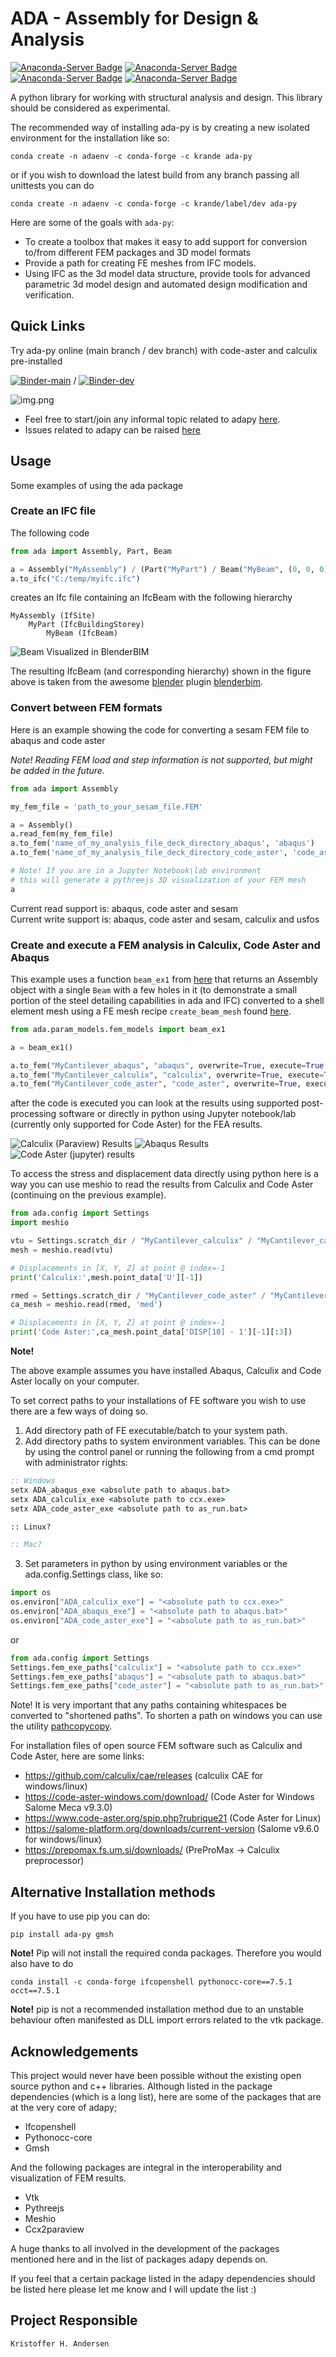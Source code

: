 # ADA - Assembly for Design & Analysis

[![Anaconda-Server Badge](https://anaconda.org/krande/ada-py/badges/version.svg)](https://anaconda.org/krande/ada-py)
[![Anaconda-Server Badge](https://anaconda.org/krande/ada-py/badges/latest_release_date.svg)](https://anaconda.org/krande/ada-py)
[![Anaconda-Server Badge](https://anaconda.org/krande/ada-py/badges/platforms.svg)](https://anaconda.org/krande/ada-py)
[![Anaconda-Server Badge](https://anaconda.org/krande/ada-py/badges/downloads.svg)](https://anaconda.org/krande/ada-py)

A python library for working with structural analysis and design. This library should be considered as experimental.

The recommended way of installing ada-py is by creating a new isolated environment for the installation like so:

```
conda create -n adaenv -c conda-forge -c krande ada-py
```

or if you wish to download the latest build from any branch passing all unittests you can do

```
conda create -n adaenv -c conda-forge -c krande/label/dev ada-py
```

Here are some of the goals with `ada-py`:

* To create a toolbox that makes it easy to add support for conversion to/from different FEM packages and 3D model formats
* Provide a path for creating FE meshes from IFC models.
* Using IFC as the 3d model data structure, provide tools for advanced parametric 3d model design and automated design modification and verification.

## Quick Links

Try ada-py online (main branch / dev branch) with code-aster and calculix pre-installed

[![Binder-main](https://mybinder.org/badge_logo.svg)](https://mybinder.org/v2/gh/Krande/adapy/main) / [![Binder-dev](https://mybinder.org/badge_logo.svg)](https://mybinder.org/v2/gh/Krande/adapy/dev)

![img.png](docs/_static/figures/jupyter-example.png)


* Feel free to start/join any informal topic related to adapy [here](https://github.com/Krande/adapy/discussions).
* Issues related to adapy can be raised [here](https://github.com/Krande/adapy/issues)


## Usage
Some examples of using the ada package 


### Create an IFC file

The following code

```python
from ada import Assembly, Part, Beam

a = Assembly("MyAssembly") / (Part("MyPart") / Beam("MyBeam", (0, 0, 0), (1, 0, 0), "IPE300"))
a.to_ifc("C:/temp/myifc.ifc")
```

creates an Ifc file containing an IfcBeam with the following hierarchy 
    
    MyAssembly (IfSite)
        MyPart (IfcBuildingStorey)
            MyBeam (IfcBeam)

![Beam Visualized in BlenderBIM](docs/_static/figures/my_beam.png)

The resulting IfcBeam (and corresponding hierarchy) shown in the figure above is taken from the awesome 
[blender](https://blender.org) plugin [blenderbim](https://blenderbim.org/).

### Convert between FEM formats

Here is an example showing the code for converting a sesam FEM file to abaqus and code aster

_Note! Reading FEM load and step information is not supported, but might be added in the future._

```python
from ada import Assembly

my_fem_file = 'path_to_your_sesam_file.FEM'

a = Assembly()
a.read_fem(my_fem_file)
a.to_fem('name_of_my_analysis_file_deck_directory_abaqus', 'abaqus')
a.to_fem('name_of_my_analysis_file_deck_directory_code_aster', 'code_aster')

# Note! If you are in a Jupyter Notebook\lab environment 
# this will generate a pythreejs 3D visualization of your FEM mesh
a
```

Current read support is: abaqus, code aster and sesam  
Current write support is: abaqus, code aster and sesam, calculix and usfos

### Create and execute a FEM analysis in Calculix, Code Aster and Abaqus

This example uses a function `beam_ex1` from [here](src/ada/param_models/fem_models.py) that returns an
Assembly object with a single `Beam` with a few holes in it (to demonstrate a small portion of the steel detailing 
capabilities in ada and IFC) converted to a shell element mesh using a FE mesh recipe `create_beam_mesh` found 
[here](ada/fem/io/mesh/recipes.py). 

```python
from ada.param_models.fem_models import beam_ex1

a = beam_ex1()

a.to_fem("MyCantilever_abaqus", "abaqus", overwrite=True, execute=True, run_ext=True)
a.to_fem("MyCantilever_calculix", "calculix", overwrite=True, execute=True)
a.to_fem("MyCantilever_code_aster", "code_aster", overwrite=True, execute=True)
```

after the code is executed you can look at the results using supported post-processing software or directly
in python using Jupyter notebook/lab (currently only supported for Code Aster) for the FEA results.


![Calculix (Paraview) Results](docs/_static/figures/fem_beam_paraview.png)
![Abaqus Results](docs/_static/figures/fem_beam_abaqus.png)
![Code Aster (jupyter) results](docs/_static/figures/code_aster_jupyter_displ.png)

To access the stress and displacement data directly using python here is a way you can use meshio to read the results 
from Calculix and Code Aster (continuing on the previous example).

```python
from ada.config import Settings
import meshio

vtu = Settings.scratch_dir / "MyCantilever_calculix" / "MyCantilever_calculix.vtu"
mesh = meshio.read(vtu)

# Displacements in [X, Y, Z] at point @ index=-1
print('Calculix:',mesh.point_data['U'][-1])

rmed = Settings.scratch_dir / "MyCantilever_code_aster" / "MyCantilever_code_aster.rmed"
ca_mesh = meshio.read(rmed, 'med')

# Displacements in [X, Y, Z] at point @ index=-1
print('Code Aster:',ca_mesh.point_data['DISP[10] - 1'][-1][:3])
```

**Note!**

The above example assumes you have installed Abaqus, Calculix and Code Aster locally on your computer.

To set correct paths to your installations of FE software you wish to use there are a few ways of doing so.

1. Add directory path of FE executable/batch to your system path.
2. Add directory paths to system environment variables. This can be done by using the control panel or 
   running the following from a cmd prompt with administrator rights:
    
```cmd
:: Windows
setx ADA_abaqus_exe <absolute path to abaqus.bat>
setx ADA_calculix_exe <absolute path to ccx.exe>
setx ADA_code_aster_exe <absolute path to as_run.bat>

:: Linux?

:: Mac?
```
3. Set parameters in python by using environment variables or the ada.config.Settings class, like so:

```python
import os
os.environ["ADA_calculix_exe"] = "<absolute path to ccx.exe>"
os.environ["ADA_abaqus_exe"] = "<absolute path to abaqus.bat>"
os.environ["ADA_code_aster_exe"] = "<absolute path to as_run.bat>"
```

or

```python
from ada.config import Settings
Settings.fem_exe_paths["calculix"] = "<absolute path to ccx.exe>"
Settings.fem_exe_paths["abaqus"] = "<absolute path to abaqus.bat>"
Settings.fem_exe_paths["code_aster"] = "<absolute path to as_run.bat>"
```

Note! It is very important that any paths containing whitespaces be converted to "shortened paths". To shorten a path
on windows you can use the utility [pathcopycopy](https://pathcopycopy.github.io/).

For installation files of open source FEM software such as Calculix and Code Aster, here are some links:

* https://github.com/calculix/cae/releases (calculix CAE for windows/linux)
* https://code-aster-windows.com/download/ (Code Aster for Windows Salome Meca v9.3.0)
* https://www.code-aster.org/spip.php?rubrique21 (Code Aster for Linux)
* https://salome-platform.org/downloads/current-version (Salome v9.6.0 for windows/linux)
* https://prepomax.fs.um.si/downloads/ (PreProMax -> Calculix preprocessor)

## Alternative Installation methods
If you have to use pip you can do:

```
pip install ada-py gmsh
```

**Note!** Pip will not install the required conda packages. Therefore you would also have to do

```
conda install -c conda-forge ifcopenshell pythonocc-core==7.5.1 occt==7.5.1
```

**Note!** pip is not a recommended installation method due to an unstable behaviour often 
manifested as DLL import errors related to the vtk package.

## Acknowledgements

This project would never have been possible without the existing open source python and c++ libraries. 
Although listed in the package dependencies (which is a long list), here are some of the packages that are at the very 
core of adapy;

* Ifcopenshell
* Pythonocc-core
* Gmsh

And the following packages are integral in the interoperability and visualization of FEM results.

* Vtk
* Pythreejs
* Meshio
* Ccx2paraview

A huge thanks to all involved in the development of the packages mentioned here and in the list of packages adapy
depends on.

If you feel that a certain package listed in the adapy dependencies should be listed here please let me know and I will 
update the list :)


## Project Responsible ###

	Kristoffer H. Andersen
